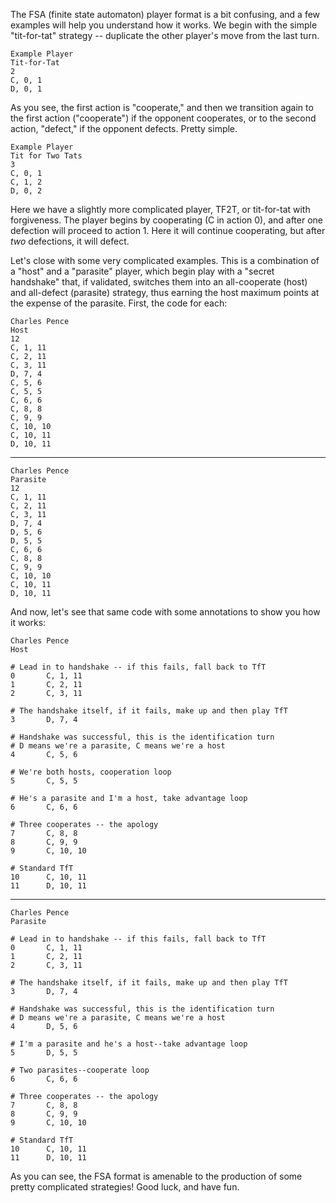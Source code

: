 The FSA (finite state automaton) player format is a bit confusing, and a few examples will help you understand how it works.  We begin with the simple "tit-for-tat" strategy -- duplicate the other player's move from the last turn.

    Example Player
    Tit-for-Tat
    2
    C, 0, 1
    D, 0, 1

As you see, the first action is "cooperate," and then we transition again to the first action ("cooperate") if the opponent cooperates, or to the second action, "defect," if the opponent defects.  Pretty simple.

    Example Player
    Tit for Two Tats
    3
    C, 0, 1
    C, 1, 2
    D, 0, 2

Here we have a slightly more complicated player, TF2T, or tit-for-tat with forgiveness.  The player begins by cooperating (C in action 0), and after one defection will proceed to action 1.  Here it will continue cooperating, but after *two* defections, it will defect.

Let's close with some very complicated examples.  This is a combination of a "host" and a "parasite" player, which begin play with a "secret handshake" that, if validated, switches them into an all-cooperate (host) and all-defect (parasite) strategy, thus earning the host maximum points at the expense of the parasite.  First, the code for each:

    Charles Pence
    Host
    12
    C, 1, 11
    C, 2, 11
    C, 3, 11
    D, 7, 4
    C, 5, 6
    C, 5, 5
    C, 6, 6
    C, 8, 8
    C, 9, 9
    C, 10, 10
    C, 10, 11
    D, 10, 11

- - -

    Charles Pence
    Parasite
    12
    C, 1, 11
    C, 2, 11
    C, 3, 11
    D, 7, 4
    D, 5, 6
    D, 5, 5
    C, 6, 6
    C, 8, 8
    C, 9, 9
    C, 10, 10
    C, 10, 11
    D, 10, 11

And now, let's see that same code with some annotations to show you how it works:

    Charles Pence
    Host
    
    # Lead in to handshake -- if this fails, fall back to TfT
    0       C, 1, 11
    1       C, 2, 11
    2       C, 3, 11
    
    # The handshake itself, if it fails, make up and then play TfT
    3       D, 7, 4
    
    # Handshake was successful, this is the identification turn
    # D means we're a parasite, C means we're a host
    4       C, 5, 6
    
    # We're both hosts, cooperation loop
    5       C, 5, 5
    
    # He's a parasite and I'm a host, take advantage loop
    6       C, 6, 6
    
    # Three cooperates -- the apology
    7       C, 8, 8
    8       C, 9, 9
    9       C, 10, 10
    
    # Standard TfT
    10      C, 10, 11
    11      D, 10, 11

- - -

    Charles Pence
    Parasite
    
    # Lead in to handshake -- if this fails, fall back to TfT
    0       C, 1, 11
    1       C, 2, 11
    2       C, 3, 11
    
    # The handshake itself, if it fails, make up and then play TfT
    3       D, 7, 4
    
    # Handshake was successful, this is the identification turn
    # D means we're a parasite, C means we're a host
    4       D, 5, 6
    
    # I'm a parasite and he's a host--take advantage loop
    5       D, 5, 5
    
    # Two parasites--cooperate loop
    6       C, 6, 6
    
    # Three cooperates -- the apology
    7       C, 8, 8
    8       C, 9, 9
    9       C, 10, 10
    
    # Standard TfT
    10      C, 10, 11
    11      D, 10, 11

As you can see, the FSA format is amenable to the production of some pretty complicated strategies!  Good luck, and have fun.